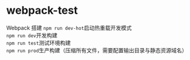 # webpack-test
Webpack 搭建
`npm run dev-hot`启动热重载开发模式  
`npm run dev`开发构建  
`npm run test`测试环境构建  
`npm run prod`生产构建（压缩所有文件，需要配置输出目录与静态资源域名）  